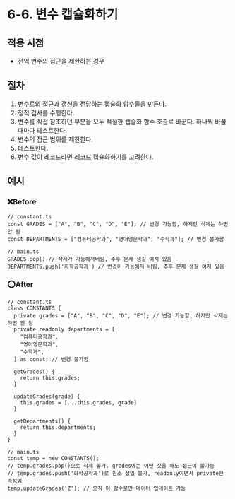 # 6-6. 변수 캡슐화하기



## 적용 시점

- 전역 변수의 접근을 제한하는 경우



## 절차

1. 변수로의 접근과 갱신을 전담하는 캡슐화 함수들을 만든다.
2. 정적 검사를 수행한다.
3. 변수를 직접 참조하던 부분을 모두 적절한 캡슐화 함수 호출로 바꾼다. 하나씩 바꿀 때마다 테스트한다.
4. 변수의 접근 범위를 제한한다.
5. 테스트한다.
6. 변수 값이 레코드라면 레코드 캡슐화하기를 고려한다.



## 예시

### ❌Before

```tsx
// constant.ts
const GRADES = ["A", "B", "C", "D", "E"]; // 변경 가능함, 하지만 삭제는 하면 안 됨
const DEPARTMENTS = ["컴퓨터공학과", "영어영문학과", "수학과"]; // 변경 불가함

// main.ts
GRADES.pop() // 삭제가 가능해져버림, 추후 문제 생길 여지 있음
DEPARTMENTS.push('화학공학과') // 변경이 가능해져 버림, 추후 문제 생길 여지 있음
```

### ⭕After

```tsx
// constant.ts
class CONSTANTS {
  private grades = ["A", "B", "C", "D", "E"]; // 변경 가능함, 하지만 삭제는 하면 안 됨
  private readonly departments = [
    "컴퓨터공학과",
    "영어영문학과",
    "수학과",
  ] as const; // 변경 불가함

  getGrades() {
    return this.grades;
  }

  updateGrades(grade) {
    this.grades = [...this.grades, grade]
  }

  getDepartments() {
    return this.departments;
  }
}

// main.ts
const temp = new CONSTANTS();
// temp.grades.pop()으로 삭제 불가. grades에는 어떤 짓을 해도 접근이 불가능
// temp.grades.push('화학공학과')로 원소 삽입 불가, readonly이면서 private한 속성임
temp.updateGrades('Z'); // 오직 이 함수로만 데이터 업데이트 가능
```